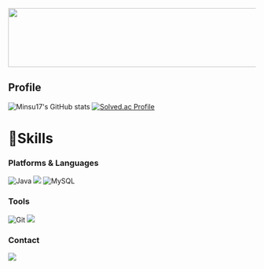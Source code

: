 
<a href="https://github.com/devxb/gitanimals">
  <img
    src="https://render.gitanimals.org/lines/Minsu17?pet-id=628556892739291086"
    width="600"
    height="120"
  />
</a>
  

## Profile

![Minsu17's GitHub stats](https://github-readme-stats.vercel.app/api?username=Minsu17&show_icons=true&theme=radical)
[![Solved.ac Profile](http://mazassumnida.wtf/api/v2/generate_badge?boj=sms2358)](https://solved.ac/sms2358/)
# 💪Skills
### Platforms & Languages
![Java](https://img.shields.io/badge/Java-007396.svg?&style=for-the-badge&logo=Java&logoColor=white)
<img src="https://img.shields.io/badge/springboot-6DB33F?style=for-the-badge&logo=springboot&logoColor=white">
![MySQL](https://img.shields.io/badge/MySQL-4479A1.svg?&style=for-the-badge&logo=MySQL&logoColor=white)

### Tools
![Git](https://img.shields.io/badge/Git-F05032.svg?&style=for-the-badge&logo=Git&logoColor=white)
<img src="https://img.shields.io/badge/intellij idea-000000?style=for-the-badge&logo=intellijidea&logoColor=white">

### Contact
<img src="https://img.shields.io/badge/Tistory-000000?style=for-the-badge&logo=Tistory&logoColor=white">
